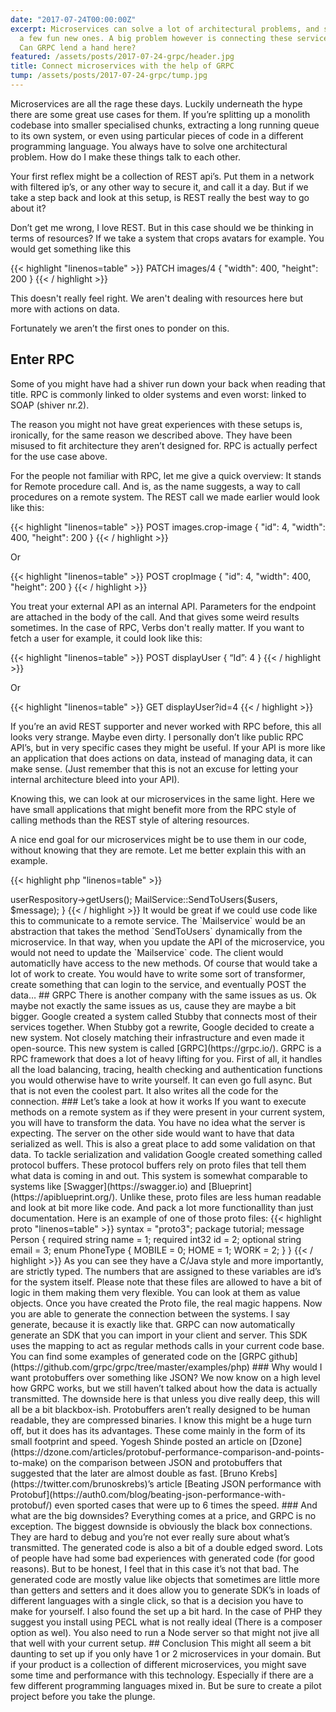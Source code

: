 ```yaml
---
date: "2017-07-24T00:00:00Z"
excerpt: Microservices can solve a lot of architectural problems, and sometimes create
  a few fun new ones. A big problem however is connecting these services to each other.
  Can GRPC lend a hand here?
featured: /assets/posts/2017-07-24-grpc/header.jpg
title: Connect microservices with the help of GRPC
tump: /assets/posts/2017-07-24-grpc/tump.jpg
---
```


Microservices are all the rage these days. Luckily underneath the hype there are some great use cases for them. If you’re splitting up a monolith codebase into smaller specialised chunks, extracting a long running queue to its own system, or even using particular pieces of code in a different programming language. You always have to solve one architectural problem. How do I make these things talk to each other.

Your first reflex might be a collection of REST api’s. Put them in a network with filtered ip’s, or any other way to secure it, and call it a day. But if we take a step back and look at this setup, is REST really the best way to go about it?

Don’t get me wrong, I love REST. But in this case should we be thinking in terms of resources? If we take a system that crops avatars for example. You would get something like this

{{< highlight "linenos=table" >}}
PATCH images/4
{
    "width": 400,
    "height": 200
}
{{< / highlight >}}

This doesn't really feel right. We aren't dealing with resources here but more with actions on data.

Fortunately we aren’t the first ones to ponder on this.

## Enter RPC

Some of you might have had a shiver run down your back when reading that title. RPC is commonly linked to older systems and even worst: linked to SOAP (shiver nr.2).

The reason you might not have great experiences with these setups is, ironically, for the same reason we described above. They have been misused to fit architecture they aren’t designed for. RPC is actually perfect for the use case above.

For the people not familiar with RPC, let me give a quick overview: It stands for Remote procedure call. And is, as the name suggests, a way to call procedures on a remote system. The REST call we made earlier would look like this:

{{< highlight "linenos=table" >}}
POST images.crop-image
{
    "id": 4,
    "width": 400,
    "height": 200
}
{{< / highlight >}}

Or

{{< highlight "linenos=table" >}}
POST cropImage
{
    "id": 4,
    "width": 400,
    "height": 200
}
{{< / highlight >}}

You treat your external API as an internal API. Parameters for the endpoint are attached in the body of the call. And that gives some weird results sometimes. In the case of RPC, Verbs don't really matter. If you want to fetch a user for example, it could look like this:

{{< highlight "linenos=table" >}}
POST displayUser
{
  “Id”: 4
}
{{< / highlight >}}

Or

{{< highlight "linenos=table" >}}
GET displayUser?id=4
{{< / highlight >}}

If you’re an avid REST supporter and never worked with RPC before, this all looks very strange. Maybe even dirty. I personally don’t like public RPC API’s, but in very specific cases they might be useful. If your API is more like an application that does actions on data, instead of managing data, it can make sense. (Just remember that this is not an excuse for letting your internal architecture bleed into your API).

Knowing this, we can look at our microservices in the same light. Here we have small applications that might benefit more from the RPC style of calling methods than the REST style of altering resources.

A nice end goal for our microservices might be to use them in our code, without knowing that they are remote. Let me better explain this with an example.

{{< highlight php "linenos=table" >}}
<?php

public function mailUsers(Message $message)
{
    $users = $this->userRespository->getUsers();
    MailService::SendToUsers($users, $message);
}
{{< / highlight >}}

It would be great if we could use code like this to communicate to a remote service. The `Mailservice` would be an abstraction that takes the method `SendToUsers` dynamically from the microservice.

In that way, when you update the API of the microservice, you would not need to update the `Mailservice` code. The client would automaticlly have access to the new methods.

Of course that would take a lot of work to create. You would have to write some sort of transformer, create something that can login to the service, and eventually POST the data…

## GRPC

There is another company with the same issues as us. Ok maybe not exactly the same issues as us, cause they are maybe a bit bigger. Google created a system called Stubby that connects most of their services together. When Stubby got a rewrite, Google decided to create a new system. Not closely matching their infrastructure and even made it open-source. This new system is called [GRPC](https://grpc.io/).

GRPC is a RPC framework that does a lot of heavy lifting for you. First of all, it handles all the load balancing, tracing, health checking and authentication functions you would otherwise have to write yourself. It can even go full async. But that is not even the coolest part. It also writes all the code for the connection.

### Let’s take a look at how it works

If you want to execute methods on a remote system as if they were present in your current system, you will have to transform the data. You have no idea what the server is expecting. The server on the other side would want to have that data serialized as well. This is also a great place to add some validation on that data.

To tackle serialization and validation Google created something called protocol buffers. These protocol buffers rely on proto files that tell them what data is coming in and out. This system is somewhat comparable to systems like [Swagger](https://swagger.io) and [Blueprint](https://apiblueprint.org/). Unlike these, proto files are less human readable and look at bit more like code. And pack a lot more functionallity than just documentation.

Here is an example of one of those proto files:

{{< highlight proto "linenos=table" >}}
syntax = "proto3";

package tutorial;

message Person {
	
    required string name = 1;
    required int32 id = 2;
    optional string email = 3;
	
    enum PhoneType {
        MOBILE = 0;
        HOME = 1;
        WORK = 2;
    }
}
{{< / highlight >}}

As you can see they have a C/Java style and more importantly, are strictly typed. The numbers that are assigned to these variables are id’s for the system itself. Please note that these files are allowed to have a bit of logic in them making them very flexible. You can look at them as value objects.

Once you have created the Proto file, the real magic happens. Now you are able to generate the connection between the systems. I say generate, because it is exactly like that. GRPC can now automatically generate an SDK that you can import in your client and server. This SDK uses the mapping to act as regular methods calls in your current code base.

You can find some examples of generated code on the [GRPC github](https://github.com/grpc/grpc/tree/master/examples/php)

### Why would I want protobuffers over something like JSON?

We now know on a high level how GRPC works, but we still haven’t talked about how the data is actually transmitted. The downside here is that unless you dive really deep, this will all be a bit blackbox-ish.

Protobuffers aren’t really designed to be human readable, they are compressed binaries. I know this might be a huge turn off, but it does has its advantages. These come mainly in the form of its small footprint and speed.

Yogesh Shinde posted an article on [Dzone](https://dzone.com/articles/protobuf-performance-comparison-and-points-to-make) on the comparison between JSON and protobuffers that suggested that the later are almost double as fast.

[Bruno Krebs](https://twitter.com/brunoskrebs)’s article [Beating JSON performance with Protobuf](https://auth0.com/blog/beating-json-performance-with-protobuf/) even sported cases that were up to 6 times the speed.

### And what are the big downsides?

Everything comes at a price, and GRPC is no exception. The biggest downside is obviously the black box connections. They are hard to debug and you’re not ever really sure about what’s transmitted.

The generated code is also a bit of a double edged sword. Lots of people have had some bad experiences with generated code (for good reasons). But to be honest, I  feel that in this case it’s not that bad. The generated code are mostly value like objects that sometimes are little more than getters and setters and it does allow you to generate SDK’s in loads of different languages with a single click, so that is a decision you have to make for yourself.

I also found the set up a bit hard. In the case of PHP they suggest you install using PECL what is not really ideal (There is a composer option as wel). You also need to run a Node server so that might not jive all that well with your current setup.

## Conclusion

This might all seem a bit daunting to set up if you only have 1 or 2 microservices in your domain. But if your product is a collection of different microservices, you might save some time and performance with this technology. Especially if there are a few different programming languages mixed in.

But be sure to create a pilot project before you take the plunge.

